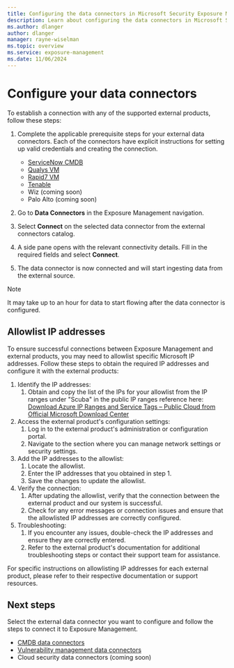 ```yaml
---
title: Configuring the data connectors in Microsoft Security Exposure Management
description: Learn about configuring the data connectors in Microsoft Security Exposure Management.
ms.author: dlanger
author: dlanger
manager: rayne-wiselman
ms.topic: overview
ms.service: exposure-management
ms.date: 11/06/2024
---
```


# Configure your data connectors

To establish a connection with any of the supported external products, follow these steps:

1. Complete the applicable prerequisite steps for your external data connectors.
   Each of the connectors have explicit instructions for setting up valid credentials and creating the connection.
     - [ServiceNow CMDB](ServiceNow-data-connector.md)
     - [Qualys VM](Qualys-data-connector.md)
     - [Rapid7 VM](Rapid7-data-connector.md)
     - [Tenable](Tenable-data-connector.md)
     - Wiz (coming soon)
     - Palo Alto (coming soon)

2. Go to **Data Connectors** in the Exposure Management navigation.
1. Select **Connect** on the selected data connector from the external connectors catalog.
1. A side pane opens with the relevant connectivity details. Fill in the required fields and select **Connect**.
1. The data connector is now connected and will start ingesting data from the external source.

> [!Note]
> It may take up to an hour for data to start flowing after the data connector is configured.

## Allowlist IP addresses

To ensure successful connections between Exposure Management and external products, you may need to allowlist specific Microsoft IP addresses. Follow these steps to obtain the required IP addresses and configure it with the external products:

1. Identify the IP addresses:
   1. Obtain and copy the list of the IPs for your allowlist from the IP ranges under "Scuba" in the public IP ranges reference here: [Download Azure IP Ranges and Service Tags – Public Cloud from Official Microsoft Download Center](https://www.microsoft.com/en-us/download/details.aspx?id=56519)
2. Access the external product's configuration settings:
   1. Log in to the external product's administration or configuration portal.
   2. Navigate to the section where you can manage network settings or security settings.
3. Add the IP addresses to the allowlist:
   1. Locate the allowlist.
   2. Enter the IP addresses that you obtained in step 1.
   3. Save the changes to update the allowlist.
4. Verify the connection:
   1. After updating the allowlist, verify that the connection between the external product and our system is successful.
   2. Check for any error messages or connection issues and ensure that the allowlisted IP addresses are correctly configured.
5. Troubleshooting:
   1. If you encounter any issues, double-check the IP addresses and ensure they are correctly entered.
   2. Refer to the external product's documentation for additional troubleshooting steps or contact their support team for assistance.

For specific instructions on allowlisting IP addresses for each external product, please refer to their respective documentation or support resources.

## Next steps

Select the external data connector you want to configure and follow the steps to connect it to Exposure Management.

- [CMDB data connectors](ServiceNow-data-connector.md)
- [Vulnerability management data connectors](Qualys-data-connector.md)
- Cloud security data connectors (coming soon)
